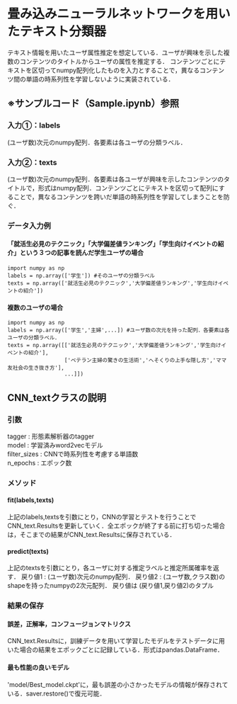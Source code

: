 # 畳み込みニューラルネットワークを用いたテキスト分類器
テキスト情報を用いたユーザ属性推定を想定している．ユーザが興味を示した複数のコンテンツのタイトルからユーザの属性を推定する．
コンテンツごとにテキストを区切ってnumpy配列化したものを入力とすることで，異なるコンテンツ間の単語の時系列性を学習しないように実装されている．
## ※サンプルコード（Sample.ipynb）参照
###  入力①：labels
(ユーザ数)次元のnumpy配列．各要素は各ユーザの分類ラベル．
### 入力②：texts
(ユーザ数)次元のnumpy配列．各要素は各ユーザが興味を示したコンテンツのタイトルで，形式はnumpy配列．コンテンツごとにテキストを区切って配列にすることで，異なるコンテンツを跨いだ単語の時系列性を学習してしまうことを防ぐ．
### データ入力例
#### 「就活生必見のテクニック」「大学偏差値ランキング」「学生向けイベントの紹介」という３つの記事を読んだ学生ユーザの場合
```
import numpy as np
labels = np.array(['学生']) #そのユーザの分類ラベル
texts = np.array(['就活生必見のテクニック','大学偏差値ランキング','学生向けイベントの紹介']) 
```
#### 複数のユーザの場合
```
import numpy as np
labels = np.array(['学生','主婦',...]) #ユーザ数の次元を持った配列．各要素は各ユーザの分類ラベル．
texts = np.array([['就活生必見のテクニック','大学偏差値ランキング','学生向けイベントの紹介'],
                  ['ベテラン主婦の驚きの生活術','へそくりの上手な隠し方','ママ友社会の生き抜き方'],
                  ...]])
```

## CNN_textクラスの説明
### 引数
tagger : 形態素解析器のtagger   
model : 学習済みword2vecモデル   
filter_sizes : CNNで時系列性を考慮する単語数   
n_epochs : エポック数   
### メソッド
#### fit(labels,texts)
上記のlabels,textsを引数にとり，CNNの学習とテストを行うことでCNN_text.Resultsを更新していく．全エポックが終了する前に打ち切った場合は，そこまでの結果がCNN_text.Resultsに保存されている．
#### predict(texts)
上記のtextsを引数にとり，各ユーザに対する推定ラベルと推定所属確率を返す．
戻り値1 : (ユーザ数)次元のnumpy配列．
戻り値2 : (ユーザ数,クラス数)のshapeを持ったnumpyの2次元配列．
戻り値は (戻り値1,戻り値2)のタプル
### 結果の保存
#### 誤差，正解率，コンフュージョンマトリクス
CNN_text.Resultsに，訓練データを用いて学習したモデルをテストデータに用いた場合の結果をエポックごとに記録している．形式はpandas.DataFrame．
#### 最も性能の良いモデル
'model/Best_model.ckpt'に，最も誤差の小さかったモデルの情報が保存されている．saver.restore()で復元可能．
